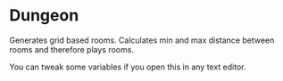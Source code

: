 # Dungeon
Generates grid based rooms.
Calculates min and max distance between rooms and therefore plays rooms.

You can tweak some variables if you open this in any text editor.
